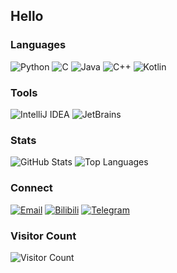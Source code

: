 ## Hello
### Languages

![Python](https://img.shields.io/badge/-Python-05122A?style=flat&logo=python)
![C](https://img.shields.io/badge/-C-05122A?style=flat&logo=c)
![Java](https://img.shields.io/badge/-Java-05122A?style=flat&logo=openjdk)
![C++](https://img.shields.io/badge/-C++-05122A?style=flat&logo=c%2B%2B)
![Kotlin](https://img.shields.io/badge/-Kotlin-05122A?style=flat&logo=kotlin)

### Tools

![IntelliJ IDEA](https://img.shields.io/badge/-IntelliJ%20IDEA-05122A?style=flat&logo=intellij-idea)
![JetBrains](https://img.shields.io/badge/-JetBrains-05122A?style=flat&logo=jetbrains)
### Stats

![GitHub Stats](https://github-readme-stats.vercel.app/api?username=Eatgrapes&show_icons=true&hide_border=true&theme=dark)
![Top Languages](https://github-readme-stats.vercel.app/api/top-langs/?username=Eatgrapes&layout=compact&hide_border=true&theme=dark)

### Connect

[![Email](https://img.shields.io/badge/-Email-05122A?style=flat&logo=gmail)](mailto:eatgrapes232@gmail.com)
[![Bilibili](https://img.shields.io/badge/-Bilibili-05122A?style=flat&logo=bilibili)](https://b23.tv/hJopfV9)
[![Telegram](https://img.shields.io/badge/-Telegram-05122A?style=flat&logo=telegram)](https://t.me/Eatgrapes232)
### Visitor Count

![Visitor Count](https://count.getloli.com/get/@Eatgrapes?theme=moebooru)
